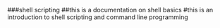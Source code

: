 ###shell scripting
##this is a documentation on shell basics
#this is  an introduction to shell scripting and command line programming
